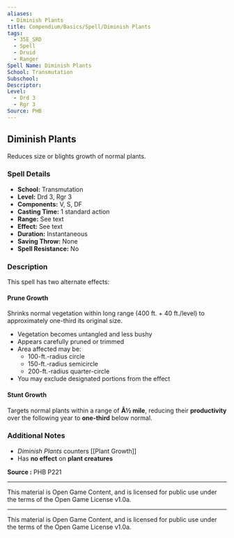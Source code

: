 ```yaml
---
aliases:
 - Diminish Plants
title: Compendium/Basics/Spell/Diminish Plants
tags:
  - 35E_SRD
  - Spell
  - Druid
  - Ranger
Spell Name: Diminish Plants
School: Transmutation
Subschool: 
Descriptor: 
Level:
  - Drd 3
  - Rgr 3
Source: PHB
---
```


## Diminish Plants

Reduces size or blights growth of normal plants.

### Spell Details

- **School:** Transmutation  
- **Level:** Drd 3, Rgr 3  
- **Components:** V, S, DF  
- **Casting Time:** 1 standard action  
- **Range:** See text  
- **Effect:** See text  
- **Duration:** Instantaneous  
- **Saving Throw:** None  
- **Spell Resistance:** No  

### Description

This spell has two alternate effects:

#### Prune Growth

Shrinks normal vegetation within long range (400 ft. + 40 ft./level) to approximately one-third its original size.

- Vegetation becomes untangled and less bushy  
- Appears carefully pruned or trimmed  
- Area affected may be:
  - 100-ft.-radius circle  
  - 150-ft.-radius semicircle  
  - 200-ft.-radius quarter-circle  
- You may exclude designated portions from the effect

#### Stunt Growth

Targets normal plants within a range of **Â½ mile**, reducing their **productivity** over the following year to **one-third** below normal.

### Additional Notes

- *Diminish Plants* counters [[Plant Growth]]  
- Has **no effect** on **plant creatures**


**Source :** PHB P221

---

This material is Open Game Content, and is licensed for public use under  
the terms of the Open Game License v1.0a.

---

This material is Open Game Content, and is licensed for public use under the terms of the Open Game License v1.0a.
